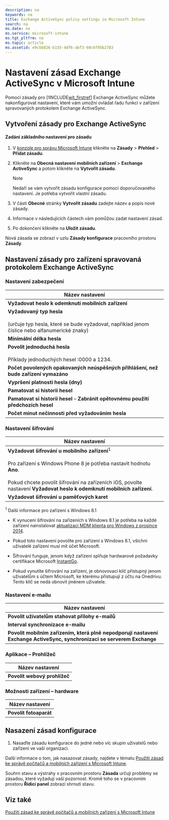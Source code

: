 ```yaml
---
description: na
keywords: na
title: Exchange ActiveSync policy settings in Microsoft Intune
search: na
ms.date: na
ms.service: microsoft-intune
ms.tgt_pltfrm: na
ms.topic: article
ms.assetid: e9cbb826-b155-4df6-abf3-60c6f05b2783
---
```

# Nastaven&#237; z&#225;sad Exchange ActiveSync v Microsoft Intune
Pomocí zásady pro [!INCLUDE[wit_firstref](../Token/wit_firstref_md.md)] Exchange ActiveSync můžete nakonfigurovat nastavení, které vám umožní ovládat řadu funkcí v zařízení spravovaných protokolem Exchange ActiveSync.

## Vytvoření zásady pro Exchange ActiveSync

#### Zadání základního nastavení pro zásadu

1.  V [konzole pro správu Microsoft Intune](https://manage.microsoft.com) klikněte na **Zásady** &gt; **Přehled** &gt; **Přidat zásadu**.

2.  Klikněte na **Obecná nastavení mobilních zařízení** &gt; **Exchange ActiveSync** a potom klikněte na **Vytvořit zásadu**.

    > [!NOTE]
    > Nedaří se vám vytvořit zásadu konfigurace pomocí doporučovaného nastavení. Je potřeba vytvořit vlastní zásadu.

3.  V části **Obecné** stránky **Vytvořit zásadu** zadejte název a popis nové zásady.

4.  Informace v následujících částech vám pomůžou zadat nastavení zásad.

5.  Po dokončení klikněte na **Uložit zásadu**.

Nová zásada se zobrazí v uzlu **Zásady konfigurace** pracovního prostoru **Zásady**.

## <a name="BKMK_Settings"></a>Nastavení zásady pro zařízení spravovaná protokolem Exchange ActiveSync

### <a name="BKMK_sec"></a>Nastavení zabezpečení

|Název nastavení|
|-------------------|
|**Vyžadovat heslo k odemknutí mobilních zařízení**|
|**Vyžadovaný typ hesla**<br /><br />(určuje typ hesla, které se bude vyžadovat, například jenom číslice nebo alfanumerické znaky)|
|**Minimální délka hesla**|
|**Povolit jednoduchá hesla**<br /><br />Příklady jednoduchých hesel :0000 a 1234.|
|**Počet povolených opakovaných neúspěšných přihlášení, než bude zařízení vymazáno**|
|**Vypršení platnosti hesla (dny)**|
|**Pamatovat si historii hesel**|
|**Pamatovat si historii hesel** – **Zabránit opětovnému použití předchozích hesel**|
|**Počet minut nečinnosti před vyžadováním hesla**|

### Nastavení šifrování

|Název nastavení|
|-------------------|
|**Vyžadovat šifrování u mobilního zařízení**<sup>1</sup><br /><br />Pro zařízení s Windows Phone 8 je potřeba nastavit hodnotu **Ano**.<br /><br />Pokud chcete povolit šifrování na zařízeních iOS, povolte nastavení **Vyžadovat heslo k odemknutí mobilních zařízení**.|
|**Vyžadovat šifrování u paměťových karet**|
<sup>1</sup> Další informace pro zařízení s Windows 8.1

-   K vynucení šifrování na zařízeních s Windows 8.1 je potřeba na každé zařízení nainstalovat [aktualizaci MDM klienta pro Windows z prosince 2014](http://support.microsoft.com/kb/3013816).

-   Pokud toto nastavení povolíte pro zařízení s Windows 8.1, všichni uživatelé zařízení musí mít účet Microsoft.

-   Šifrování funguje, jenom když zařízení splňuje hardwarové požadavky certifikace Microsoft [InstantGo](http://blogs.windows.com/bloggingwindows/2014/06/19/instantgo-a-better-way-to-sleep/).

-   Pokud vynutíte šifrování na zařízení, je obnovovací klíč přístupný jenom uživatelům s účtem Microsoft, ke kterému přistupují z účtu na Onedrivu. Tento klíč se nedá obnovit jménem uživatele.

### <a name="BKMK_email"></a>Nastavení e-mailu

|Název nastavení|
|-------------------|
|**Povolit uživatelům stahovat přílohy e-mailů**|
|**Interval synchronizace e-mailu**|
|**Povolit mobilním zařízením, která plně nepodporují nastavení Exchange ActiveSync, synchronizaci se serverem Exchange**|

### <a name="BKMK_browser"></a>Aplikace – Prohlížeč

|Název nastavení|
|-------------------|
|**Povolit webový prohlížeč**|

### <a name="BKMK_hard"></a>Možnosti zařízení – hardware

|Název nastavení|
|-------------------|
|**Povolit fotoaparát**|

## Nasazení zásad konfigurace

1.  Nasaďte zásadu konfigurace do jedné nebo víc skupin uživatelů nebo zařízení ve vaší organizaci.

Další informace o tom, jak nasazovat zásady, najdete v tématu [Použití zásad ke správě počítačů a mobilních zařízení s Microsoft Intune](../Topic/Use_policies_to_manage_computers_and_mobile_devices_with_Microsoft_Intune.md).

Souhrn stavu a výstrahy v pracovním prostoru **Zásada** určují problémy se zásadou, které vyžadují vaši pozornost. Kromě toho se v pracovním prostoru **Řídicí panel** zobrazí shrnutí stavu.

## Viz také
[Použití zásad ke správě počítačů a mobilních zařízení s Microsoft Intune](../Topic/Use_policies_to_manage_computers_and_mobile_devices_with_Microsoft_Intune.md)

